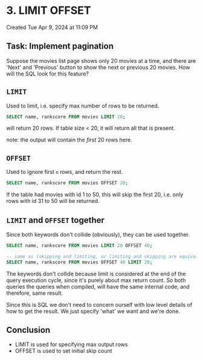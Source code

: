 # 3. LIMIT OFFSET
Created Tue Apr 9, 2024 at 11:09 PM

## Task: Implement pagination
Suppose the movies list page shows only 20 movies at a time, and there are 'Next' and 'Previous' button to show the next or previous 20 movies. How will the SQL look for this feature?

## `LIMIT`
Used to limit, i.e. specify max number of rows to be returned.
```sql
SELECT name, rankscore FROM movies LIMIT 20;
```

will return 20 rows.
If table size < 20, it will return all that is present.

note: the output will contain the *first* 20 rows here.


## `OFFSET`
Used to ignore first `n` rows, and return the rest.
```sql
SELECT name, rankscore FROM movies OFFSET 20;
```

If the table had movies with id 1 to 50, this will skip the first 20, i.e. only rows with id 31 to 50 will be returned.

## `LIMIT` and `OFFSET` together
Since both keywords don't collide (obviously), they can be used together.
```sql
SELECT name, rankscore FROM movies LIMIT 20 OFFSET 40;

-- same as (skipping and limiting, or limiting and skipping are equivalent)
SELECT name, rankscore FROM movies OFFSET 40 LIMIT 20;
```

The keywords don't collide because limit is considered at the end of the query execution cycle, since it's purely about max return count. So both queries the queries when compiled, will have the same internal code, and therefore, same result.

Since this is SQL we don't need to concern ourself with low level details of how to get the result. We just specify 'what' we want and we're done.

## Conclusion
- LIMIT is used for specifying max output rows
- OFFSET is used to set initial skip count